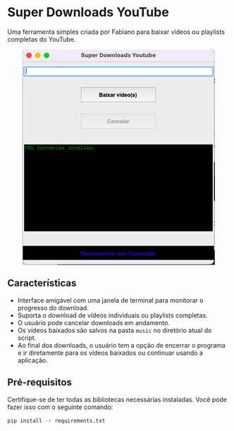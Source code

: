 # Super Downloads YouTube

Uma ferramenta simples criada por Fabiano para baixar vídeos ou playlists completas do YouTube. 


<div style="display: flex; justify-content: center;">
  <img src="tela.png" alt="Screenshot do App"/>
</div>



## Características

- Interface amigável com uma janela de terminal para monitorar o progresso do download.
- Suporta o download de vídeos individuais ou playlists completas.
- O usuário pode cancelar downloads em andamento.
- Os vídeos baixados são salvos na pasta `music` no diretório atual do script.
- Ao final dos downloads, o usuário tem a opção de encerrar o programa e ir diretamente para os vídeos baixados ou continuar usando a aplicação.

## Pré-requisitos

Certifique-se de ter todas as bibliotecas necessárias instaladas. Você pode fazer isso com o seguinte comando:

```bash
pip install -r requirements.txt
